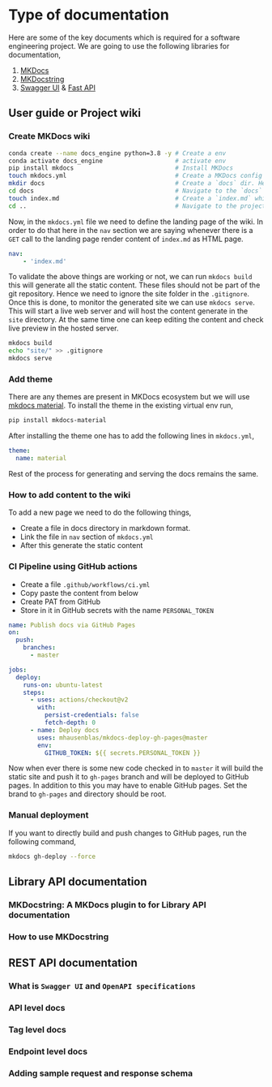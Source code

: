 # __Type of documentation__

Here are some of the key documents which is required for a software engineering project. We are going to use the following libraries for documentation,

1. [MKDocs](https://www.mkdocs.org/)
2. [MKDocstring](https://github.com/mkdocstrings/mkdocstrings)
3. [Swagger UI](https://swagger.io/) & [Fast API](https://fastapi.tiangolo.com/)

## __User guide or Project wiki__

### __Create MKDocs wiki__


```bash
conda create --name docs_engine python=3.8 -y # Create a env
conda activate docs_engine                    # activate env
pip install mkdocs                            # Install MKDocs
touch mkdocs.yml                              # Create a MKDocs config file
mkdir docs                                    # Create a `docs` dir. Here all the *.md files will be present
cd docs                                       # Navigate to the `docs` dir
touch index.md                                # Create a `index.md` which will be the landing page of the wiki
cd ..                                         # Navigate to the project root
```

Now, in the `mkdocs.yml` file we need to define the landing page of the wiki. In order to do that here in the `nav` section we are saying whenever there is a `GET` call to the landing page render content of `index.md` as HTML page.

```yaml
nav:
    - 'index.md'
```
To validate the above things are working or not, we can run `mkdocs build` this will generate all the static content. These files should not be part of the git repository. Hence we need to ignore the site folder in the `.gitignore`. Once this is done, to monitor the generated site we can use `mkdocs serve`. This will start a live web server and will host the content generate in the `site` directory. At the same time one can keep editing the content and check live preview in the hosted server.

```bash
mkdocs build
echo "site/" >> .gitignore
mkdocs serve
```

### __Add theme__

There are any themes are present in MKDocs ecosystem but we will use [mkdocs material](https://squidfunk.github.io/mkdocs-material/). To install the theme in the existing virtual env run,

```bash
pip install mkdocs-material
```
After installing the theme one has to add the following lines in `mkdocs.yml`,

```yaml
theme:
  name: material
```

Rest of the process for generating and serving the docs remains the same. 

### __How to add content to the wiki__

To add a new page we need to do the following things,

* Create a file in docs directory in markdown format.
* Link the file in `nav` section of `mkdocs.yml`
* After this generate the static content


### __CI Pipeline using GitHub actions__

* Create a file `.github/workflows/ci.yml`
* Copy paste the content from below
* Create PAT from GitHub
* Store in it in GitHub secrets with the name `PERSONAL_TOKEN`

```yaml
name: Publish docs via GitHub Pages
on:
  push:
    branches:
      - master

jobs:
  deploy:
    runs-on: ubuntu-latest
    steps:
      - uses: actions/checkout@v2
        with:
          persist-credentials: false
          fetch-depth: 0
      - name: Deploy docs
        uses: mhausenblas/mkdocs-deploy-gh-pages@master
        env:
          GITHUB_TOKEN: ${{ secrets.PERSONAL_TOKEN }}
```

Now when ever there is some new code checked in to `master` it will build the static site and push it to `gh-pages` branch and will be deployed to GitHub pages. In addition to this you may have to enable GitHub pages. Set the brand to `gh-pages` and directory should be root.

### __Manual deployment__

If you want to directly build and push changes to GitHub pages, run the following command,

```bash
mkdocs gh-deploy --force
```

## __Library API documentation__

### __MKDocstring: A MKDocs plugin to for Library API documentation__

### __How to use MKDocstring__

## __REST API documentation__

### __What is `Swagger UI` and `OpenAPI specifications`__

### __API level docs__

### __Tag level docs__

### __Endpoint level docs__

### __Adding sample request and response schema__

